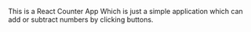 This is a React Counter App Which is just a simple application which can add or subtract numbers by clicking buttons.
